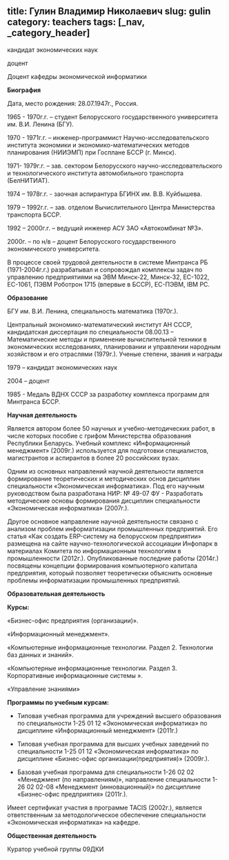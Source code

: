 title: Гулин Владимир Николаевич
slug: gulin
category: teachers
tags: [_nav, _category_header]
---

кандидат экономических наук

доцент

Доцент кафедры экономической информатики


__Биография__

Дата, место рождения: 28.07.1947г., Россия.

1965 - 1970г.г. – студент Белорусского государственного университета  им. В.И. Ленина (БГУ).

1970 - 1971г.г. – инженер-программист Научно-исследовательского института экономики и экономико-математических методов планирования (НИИЭМП) при Госплане БССР (г. Минск).

1971- 1979г.г. – зав. сектором Белорусского  научно-исследовательского и технологического института автомобильного транспорта (БелНИТИАТ).

1974 – 1978г.г. - заочная аспирантура БГИНХ им. В.В. Куйбышева.

1979 – 1992г.г. – зав. отделом Вычислительного Центра Министерства транспорта БССР.

1992 – 2000г.г. – ведущий инженер АСУ ЗАО «Автокомбинат №3».

2000г. – по н/в – доцент Белорусского государственного экономического университета.

В процессе своей трудовой деятельности в системе Минтранса РБ (1971-2004г.г.) разрабатывал и сопровождал комплексы задач по управлению предприятиями на ЭВМ Минск-22, Минск-32, ЕС-1022, ЕС-1061, ПЭВМ  Роботрон 1715 (впервые в БССР),  ЕС-ПЭВМ, IBM PC.

__Образование__

БГУ им. В.И. Ленина, специальность математика (1970г.).

Центральный экономико-математический институт АН СССР, кандидатская диссертация  по специальности 08.00.13 – Математические методы и применение вычислительной техники в экономических исследованиях, планировании и управлении народным хозяйством и его отраслями (1979г.).
Ученые степени, звания и награды

1979 – кандидат экономических наук

2004 – доцент

1985 -  Медаль ВДНХ СССР за разработку комплекса программ для Минтранса  БССР.

__Научная деятельность__

Является автором более 50 научных и учебно-методических работ, в числе которых пособие с грифом Министерства образования Республики Беларусь. Учебный комплекс «Информационный менеджмент» (2009г.) используется   для подготовки специалистов, магистрантов и аспирантов в более 20   российских вузах.

 Одним из основных направлений научной деятельности является формирование теоретических и методических основ дисциплин специальности «Экономическая информатика». Под его  научным руководством была разработана НИР: №  49-07 ФУ - Разработать методические основы формирования дисциплин специальности «Экономическая информатика» (2007г.).

 Другое основное направление научной деятельности связано с анализом проблем информатизации промышленных предприятий. Его статья «Как создать ERP-систему на белорусском предприятии» размещена на сайте  научно-технологической ассоциации Инфопарк в материалах Комитета по информационным технологиям в промышленности (2012г.). Опубликованные последние работы (2014г.) посвящены концепции формирования компьютерного капитала предприятия, который позволяет теоретически объяснить основные проблемы информатизации промышленных предприятий.

__Образовательная деятельность__

__Курсы:__

«Бизнес-офис предприятия (организации)».

«Информационный менеджмент».

«Компьютерные информационные технологии. Раздел 2. Технологии баз данных и знаний».

«Компьютерные информационные технологии. Раздел 3.      Корпоративные информационные системы ».

«Управление знаниями»



__Программы по учебным курсам:__

- Типовая учебная программа для учреждений  высшего образования  по специальности 1-25 01 12 «Экономическая информатика» по дисциплине «Информационный менеджмент» (2011г.)

- Типовая учебная программа для высших учебных заведений по специальности 1-25 01 12 «Экономическая информатика» по дисциплине «Бизнес-офис  организации(предприятия)» (2009г.).

- Базовая учебная программа для специальности 1-26 02 02 «Менеджмент (по направлениям)», направление специальности 1-26 02 02-08 «Менеджмент (инновационный)» по дисциплине «Бизнес-офис предприятия» (2011г.).



Имеет сертификат участия в программе TACIS (2002г.), является ответственным за методологическое обеспечение специальности «Экономическая информатика» на кафедре.

__Общественная деятельность__

Куратор учебной группы 09ДКИ
